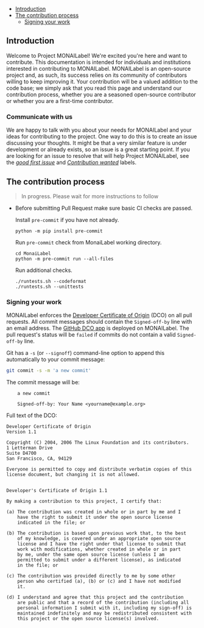 - [Introduction](#introduction)
- [The contribution process](#the-contribution-process)
  * [Signing your work](#signing-your-work)

## Introduction


Welcome to Project MONAILabel! We're excited you're here and want to contribute. This documentation is intended for individuals and institutions interested in contributing to MONAILabel. MONAILabel is an open-source project and, as such, its success relies on its community of contributors willing to keep improving it. Your contribution will be a valued addition to the code base; we simply ask that you read this page and understand our contribution process, whether you are a seasoned open-source contributor or whether you are a first-time contributor.

### Communicate with us

We are happy to talk with you about your needs for MONAILabel and your ideas for contributing to the project. One way to do this is to create an issue discussing your thoughts. It might be that a very similar feature is under development or already exists, so an issue is a great starting point. If you are looking for an issue to resolve that will help Project MONAILabel, see the [*good first issue*](https://github.com/Project-MONAI/MONAILabel/labels/good%20first%20issue) and [*Contribution wanted*](https://github.com/Project-MONAI/MONAILabel/labels/Contribution%20wanted) labels.

## The contribution process

>In progress.  Please wait for more instructions to follow

  - Before submitting Pull Request make sure basic CI checks are passed.

    Install `pre-commit` if you have not already.
    ```
    python -m pip install pre-commit
    ```
    Run `pre-commit` check from MonaiLabel working directory.
    ```
    cd MonaiLabel
    python -m pre-commit run --all-files
    ```
    Run additional checks.
    ```
    ./runtests.sh --codeformat
    ./runtests.sh --unittests
    ```

### Signing your work
MONAILabel enforces the [Developer Certificate of Origin](https://developercertificate.org/) (DCO) on all pull requests.
All commit messages should contain the `Signed-off-by` line with an email address. The [GitHub DCO app](https://github.com/apps/dco) is deployed on MONAILabel. The pull request's status will be `failed` if commits do not contain a valid `Signed-off-by` line.

Git has a `-s` (or `--signoff`) command-line option to append this automatically to your commit message:
```bash
git commit -s -m 'a new commit'
```
The commit message will be:
```
    a new commit

    Signed-off-by: Your Name <yourname@example.org>
```

Full text of the DCO:
```
Developer Certificate of Origin
Version 1.1

Copyright (C) 2004, 2006 The Linux Foundation and its contributors.
1 Letterman Drive
Suite D4700
San Francisco, CA, 94129

Everyone is permitted to copy and distribute verbatim copies of this
license document, but changing it is not allowed.


Developer's Certificate of Origin 1.1

By making a contribution to this project, I certify that:

(a) The contribution was created in whole or in part by me and I
    have the right to submit it under the open source license
    indicated in the file; or

(b) The contribution is based upon previous work that, to the best
    of my knowledge, is covered under an appropriate open source
    license and I have the right under that license to submit that
    work with modifications, whether created in whole or in part
    by me, under the same open source license (unless I am
    permitted to submit under a different license), as indicated
    in the file; or

(c) The contribution was provided directly to me by some other
    person who certified (a), (b) or (c) and I have not modified
    it.

(d) I understand and agree that this project and the contribution
    are public and that a record of the contribution (including all
    personal information I submit with it, including my sign-off) is
    maintained indefinitely and may be redistributed consistent with
    this project or the open source license(s) involved.
```
